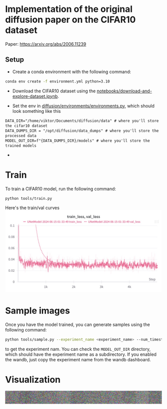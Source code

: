 

# Implementation of the original diffusion paper on the CIFAR10 dataset

Paper: https://arxiv.org/abs/2006.11239


## Setup

- Create a conda environment with the following command:

```bash
conda env create -f environment.yml python=3.10
```


- Download the CIFAR10 dataset using the [notebooks/download-and-explore-dataset.ipynb](notebooks/download-and-explore-dataset.ipynb). 

- Set the env in [diffusion/environments/environments.py](diffusion/environments/environments.py), which should look something like this

```text
DATA_DIR="/home/viktor/Documents/diffusion/data" # where you'll store the cifar10 dataset
DATA_DUMPS_DIR = "/opt/diffusion/data_dumps" # where you'll store the processed data
MODEL_OUT_DIR=f"{DATA_DUMPS_DIR}/models" # where you'll store the trained models
```

- 


# Train


To train a CIFAR10 model, run the following command:
```bash
python tools/train.py
```


Here's the train/val curves
![alt text](assets/image.jpg)


# Sample images

Once you have the model trained, you can generate samples using the following command:

```bash
python tools/sample.py --experiment_name <experiment_name> --num_timesteps 1000
```
to get the experiment nam. You can check the `MODEL_OUT_DIR` directory, which should have the experiment name as a subdirectory. If you enabled the wandb, just copy the experiment name from the wandb dashboard.


# Visualization


<p align="center">
  <img src="samples/evolution.gif" width="1200" />
</p>
